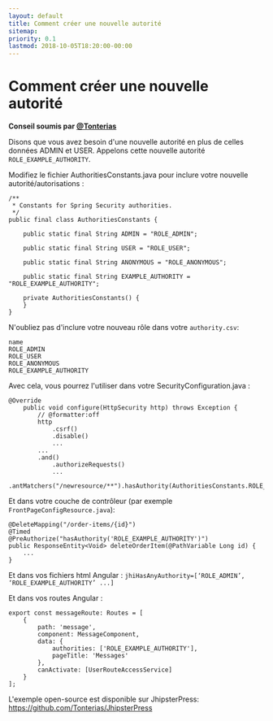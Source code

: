 ```yaml
---
layout: default
title: Comment créer une nouvelle autorité
sitemap:
priority: 0.1
lastmod: 2018-10-05T18:20:00-00:00
---
```

# Comment créer une nouvelle autorité

__Conseil soumis par [@Tonterias](https://github.com/Tonterias)__

Disons que vous avez besoin d'une nouvelle autorité en plus de celles données ADMIN et USER. Appelons cette nouvelle autorité `ROLE_EXAMPLE_AUTHORITY`.

Modifiez le fichier AuthoritiesConstants.java pour inclure votre nouvelle autorité/autorisations :

	/**
	 * Constants for Spring Security authorities.
	 */
	public final class AuthoritiesConstants {
	
	    public static final String ADMIN = "ROLE_ADMIN";
	
	    public static final String USER = "ROLE_USER";
	
	    public static final String ANONYMOUS = "ROLE_ANONYMOUS";
	    
	    public static final String EXAMPLE_AUTHORITY = "ROLE_EXAMPLE_AUTHORITY";
	
	    private AuthoritiesConstants() {
	    }
	}

N'oubliez pas d'inclure votre nouveau rôle dans votre `authority.csv`:

	name
	ROLE_ADMIN
	ROLE_USER
	ROLE_ANONYMOUS
	ROLE_EXAMPLE_AUTHORITY


Avec cela, vous pourrez l'utiliser dans votre SecurityConfiguration.java :

```
@Override
    public void configure(HttpSecurity http) throws Exception {
        // @formatter:off
        http
            .csrf()
            .disable()
            ...
        ...
        .and()
            .authorizeRequests()
            ...
            .antMatchers("/newresource/**").hasAuthority(AuthoritiesConstants.ROLE_EXAMPLE_AUTHORITY)
```

Et dans votre couche de contrôleur (par exemple `FrontPageConfigResource.java`):
	
	@DeleteMapping("/order-items/{id}")
	@Timed
	@PreAuthorize("hasAuthority('ROLE_EXAMPLE_AUTHORITY')")
	public ResponseEntity<Void> deleteOrderItem(@PathVariable Long id) {
	    ...
	}

Et dans vos fichiers html Angular :  `jhiHasAnyAuthority=[‘ROLE_ADMIN’, ‘ROLE_EXAMPLE_AUTHORITY’ ...]` 

Et dans vos routes Angular :

	export const messageRoute: Routes = [
	    {
	        path: 'message',
	        component: MessageComponent,
	        data: {
	            authorities: ['ROLE_EXAMPLE_AUTHORITY'],
	            pageTitle: 'Messages'
	        },
	        canActivate: [UserRouteAccessService]
	    }
	];
	
L'exemple open-source est disponible sur JhipsterPress: https://github.com/Tonterias/JhipsterPress
